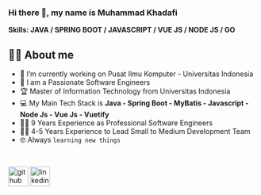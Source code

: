 ### Hi there 👋, my name is Muhammad Khadafi

**Skills: JAVA / SPRING BOOT / JAVASCRIPT / VUE JS / NODE JS / GO**

## :sassy_man:  About me
- 🔭 I’m currently working on Pusat Ilmu Komputer - Universitas Indonesia 
- :school: I am a Passionate Software Engineers
- :trophy: Master of Information Technology from Universitas Indonesia
- :computer: My Main Tech Stack is **Java - Spring Boot - MyBatis - Javascript - Node Js - Vue Js - Vuetify**
- :technologist: 9 Years Experience as Professional Software Engineers
- :technologist: 4-5 Years Experience to Lead Small to Medium Development Team
- :nerd_face: Always `learning new things`
<br/>

[<img src='https://cdn.jsdelivr.net/npm/simple-icons@3.0.1/icons/github.svg' alt='github' height='40'>](https://github.com/muhammad-khadafi)  [<img src='https://cdn.jsdelivr.net/npm/simple-icons@3.0.1/icons/linkedin.svg' alt='linkedin' height='40'>](https://www.linkedin.com/in/muhammad-yusuf-khadafi-48956a88/)  


